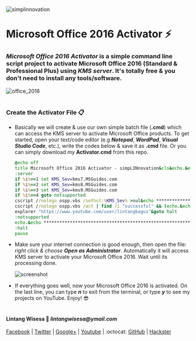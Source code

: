 #

![simplinnovation](https://4.bp.blogspot.com/-f7YxPyqHAzY/WJ6VnkvE0SI/AAAAAAAADTQ/0tDQPTrVrtMAFT-q-1-3ktUQT5Il9FGdQCLcB/s350/simpLINnovation1a.png)

# Microsoft Office 2016 Activator :zap:

### *__Microsoft Office 2016 Activator__* is a simple command line script project to activate Microsoft Office 2016 (Standard & Professional Plus) using *__KMS server__*. It's totally free & you don't need to install any tools/software.

![office_2016](https://4.bp.blogspot.com/-o7-6Pdh_DC4/WyC8Cgb9pFI/AAAAAAAAEMc/p5JwvlIIGow9FIIh8gimYoL45Of1Wxm9QCLcBGAs/s320/2000px-Microsoft_Office_2013_logo_and_wordmark.svg.png)

#

### **Create the Activator File** :clipboard:

- Basically we will create & use our own simple batch file (__.cmd__) which can access the KMS server to activate Microsoft Office products. To get started, open your text/code editor (e.g **_Notepad_**, **_WordPad_**, **_Visual Studio Code_**, etc.), write the codes below & save it as **.cmd** file. Or you can simply download my **Activator.cmd** from this repo.

    ```cmd
    @echo off
    title Microsoft Office 2016 Activator - simpLINnovation&cls&echo.&echo ****************************************************************************&echo Microsoft Office 2016 Activator for FREE without any software!&echo Lintang Wisesa&echo simpLINnovation(c)2018 &echo.&echo.****************************************************************************&echo.&echo #This project is using KMS server.&echo.&echo #Supported products:&echo - Microsoft Office Standard 2016&echo - Microsoft Office Professional Plus 2016&echo.&(if exist "%ProgramFiles%\Microsoft Office\Office16\ospp.vbs" cd /d "%ProgramFiles%\Microsoft Office\Office16")&(if exist "%ProgramFiles(x86)%\Microsoft Office\Office16\ospp.vbs" cd /d "%ProgramFiles(x86)%\Microsoft Office\Office16")&(for /f %%x in ('dir /b ..\root\Licenses16\proplusvl_kms*.xrm-ms') do cscript ospp.vbs /inslic:"..\root\Licenses16\%%x" >nul)&(for /f %%x in ('dir /b ..\root\Licenses16\proplusvl_mak*.xrm-ms') do cscript ospp.vbs /inslic:"..\root\Licenses16\%%x" >nul)&echo.&echo ****************************************************************************&echo Activating your Microsoft Office...&echo.&cscript //nologo ospp.vbs /unpkey:WFG99 >nul&cscript //nologo ospp.vbs /unpkey:DRTFM >nul&cscript //nologo ospp.vbs /unpkey:BTDRB >nul&cscript //nologo ospp.vbs /unpkey:CPQVG >nul&cscript //nologo ospp.vbs /inpkey:XQNVK-8JYDB-WJ9W3-YJ8YR-WFG99 >nul&set i=1
    :server
    if %i%==1 set KMS_Sev=kms7.MSGuides.com
    if %i%==2 set KMS_Sev=kms8.MSGuides.com
    if %i%==3 set KMS_Sev=kms9.MSGuides.com
    if %i%==4 goto notsupported
    cscript //nologo ospp.vbs /sethst:%KMS_Sev% >nul&echo ****************************************************************************&echo.
    cscript //nologo ospp.vbs /act | find /i "successful" && (echo.&echo ****************************************************************************&echo.&echo #Facebook: https://www.facebook.com/lintangbagus&echo #Twitter: https://twitter.com/Lintang_Wisesa&echo #GitHub: https://github.com/LintangWisesa&echo #Youtube: https://www.youtube.com/user/lintangbagus&echo #Contact me at lintangwisesa@ymail.com&echo.&echo ****************************************************************************&echo.&choice /n /c YN /m "Done. Wanna see my project on YouTube [y/n]?" & if errorlevel 2 exit) || (echo The connection to my KMS server failed! Trying to connect to another one... & echo Please wait... & echo. & echo. & set /a i+=1 & goto server)
    explorer "https://www.youtube.com/user/lintangbagus"&goto halt
    :notsupported
    echo.&echo ***************************************************************************=&echo Sorry! Your version is not supported.&echo Please try installing the latest version!
    :halt
    pause
    ```
- Make sure your internet connection is good enough, then open the file: _right click & choose **Open as Administrator**_. Automatically it will access KMS server to activate your Microsoft Office 2016. Wait until its processing done.

    ![screenshot](https://raw.githubusercontent.com/LintangWisesa/Microsoft_Office_2016_Activator/master/Office_Activator.png)

- If everything goes well, now your Microsoft Office 2016 is activated. On the last line, you can type __*n*__ to exit from the terminal, or type __*y*__ to see my projects on YouTube. Enjoy! :sunglasses:

#

#### Lintang Wisesa :love_letter: _lintangwisesa@ymail.com_

[Facebook](https://www.facebook.com/lintangbagus) | 
[Twitter](https://twitter.com/Lintang_Wisesa) |
[Google+](https://plus.google.com/u/0/+LintangWisesa1) |
[Youtube](https://www.youtube.com/user/lintangbagus) | 
:octocat: [GitHub](https://github.com/LintangWisesa) |
[Hackster](https://www.hackster.io/lintangwisesa)

